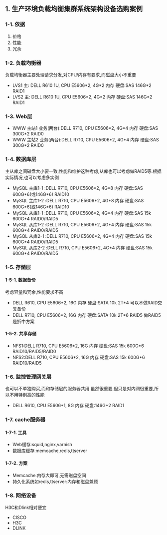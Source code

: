 ## 1. 生产环境负载均衡集群系统架构设备选购案例
### 1-1. 依据
1. 价格
2. 性能
3. 冗余

### 1-2. 负载均衡器
负载均衡器主要处理请求分发,对CPU/内存有要求,而磁盘大小不重要
+ LVS1 主: DELL R610 1U, CPU E5606\*2, 4G\*2 内存 硬盘:SAS 146G\*2 RAID1
+ LVS2 主: DELL R610 1U, CPU E5606\*2, 4G\*2 内存 硬盘:SAS 146G\*2 RAID1

### 1-3. Web层
+ WWW 主站1 业务(两台):DELL R710, CPU E5606\*2, 4G\*4 内存 硬盘:SAS 300G\*2 RAID0
+ WWW 主站2 业务(两台):DELL R710, CPU E5606\*2, 4G\*4 内存 硬盘:SAS 300G\*2 RAID0

### 1-4. 数据库层
主从库之间磁盘大小要一致;性能和维护这种考虑,从库也可以考虑做RAID5等.根据实际情况,也可以考虑多实例
+ MySQL 主库1-1 :DELL R710, CPU E5606\*2, 4G\*8 内存 硬盘:SAS 600G\*6(或146G\*6) RAID10
+ MySQL 主库1-2 :DELL R710, CPU E5606\*2, 4G\*8 内存 硬盘:SAS 600G\*6(或146G\*6) RAID10
+ MySQL 从库1-1 :DELL R710, CPU E5606\*2, 4G\*4 内存 硬盘:SAS 15k 600G\*4 RAID0/RAID5
+ MySQL 从库1-2 :DELL R710, CPU E5606\*2, 4G\*4 内存 硬盘:SAS 15k 600G\*4 RAID0/RAID5
+ MySQL 从库2-1 :DELL R710, CPU E5606\*2, 4G\*4 内存 硬盘:SAS 15k 600G\*4 RAID0/RAID5
+ MySQL 从库2-2 :DELL R710, CPU E5606\*2, 4G\*4 内存 硬盘:SAS 15k 600G\*4 RAID0/RAID5


### 1-5. 存储层
#### 1-5-1. 数据备份
考虑容量和冗余,性能要求不高
+ DELL R610, CPU E5606\*2, 16G 内存 硬盘:SATA 10k 2T\*4 可以不做RAID交叉备份
+ DELL R710, CPU E5606\*2, 16G 内存 硬盘:SATA 10k 2T\*6 RAID5 做RAID5是折中方案

#### 1-5-2. 共享存储
+ NFS1:DELL R710, CPU E5606\*2, 16G 内存 硬盘:SAS 15k 600G\*6 RAID10/RAID5/RAID0
+ NFS2:DELL R710, CPU E5606\*2, 16G 内存 硬盘:SAS 15k 600G\*6 RAID10/RAID5

### 1-6. 监控管理网关层
也可以不单独购买,而和存储层的服务器共用.虽然很重要,但只是对内网很重要,所以不用特别高的性能
+ DELL R610, CPU E5606\*1, 8G 内存 硬盘:146G\*2 RAID1
### 1-7. cache服务器
#### 1-7-1. 工具
+ Web缓存:squid,nginx,varnish
+ 数据库缓存:memcache,redis,ttserver
#### 1-7-2. 方案
+ Memcache:内存大即可,无需磁盘空间
+ 持久化系统如redis,ttserver:内存和磁盘兼顾

### 1-8. 网络设备
H3C和Dlink相对便宜
+ CISCO
+ H3C
+ DLINK


